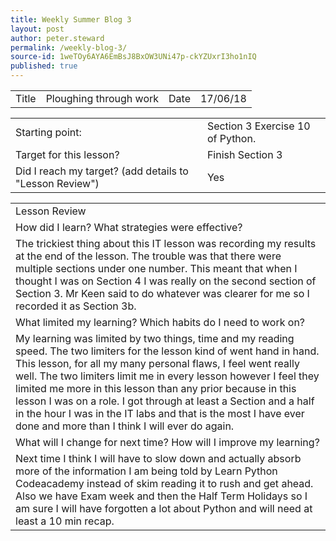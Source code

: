```yaml
---
title: Weekly Summer Blog 3
layout: post
author: peter.steward
permalink: /weekly-blog-3/
source-id: 1weTOy6AYA6EmBsJ8BxOW3UNi47p-ckYZUxrI3ho1nIQ
published: true
---
```

<table>
  <tr>
    <td>Title</td>
    <td>Ploughing through work</td>
    <td>Date</td>
    <td>17/06/18</td>
  </tr>
</table>


<table>
  <tr>
    <td>Starting point:</td>
    <td>Section 3 Exercise 10 of Python.</td>
  </tr>
  <tr>
    <td>Target for this lesson?</td>
    <td>Finish Section 3</td>
  </tr>
  <tr>
    <td>Did I reach my target? 
(add details to "Lesson Review")</td>
    <td> Yes</td>
  </tr>
</table>


<table>
  <tr>
    <td>Lesson Review</td>
  </tr>
  <tr>
    <td>How did I learn? What strategies were effective? </td>
  </tr>
  <tr>
    <td>The trickiest thing about this IT lesson was recording my results at the end of the lesson. The trouble was that there were multiple sections under one number. This meant that when I thought I was on Section 4 I was really on the second section of Section 3. Mr Keen said to do whatever was clearer for me so I recorded it as Section 3b. </td>
  </tr>
  <tr>
    <td>What limited my learning? Which habits do I need to work on? </td>
  </tr>
  <tr>
    <td>My learning was limited by two things, time and my reading speed. The two limiters for the lesson kind of went hand in hand. This lesson, for all my many personal flaws, I feel went really well. The two limiters limit me in every lesson however I feel they limited me more in this lesson than any prior because in this lesson I was on a role. I got through at least a Section and a half in the hour I was in the IT labs and that is the most I have ever done and more than I think I will ever do again.</td>
  </tr>
  <tr>
    <td>What will I change for next time? How will I improve my learning?</td>
  </tr>
  <tr>
    <td>Next time I think I will have to slow down and actually absorb more of the information I am being told by Learn Python Codeacademy instead of skim reading it to rush and get ahead. Also we have Exam week and then the Half Term Holidays so I am sure I will have forgotten a lot about Python and will need at least a 10 min recap.</td>
  </tr>
</table>


